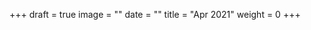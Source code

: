 +++
draft = true
image = ""
date = ""
title = "Apr 2021"
weight = 0
+++

<script src="https://utteranc.es/client.js"
        repo="jisun-choi / blog-comments"
        issue-term="pathname"
        theme="github-light"
        crossorigin="anonymous"
        async>
</script>
